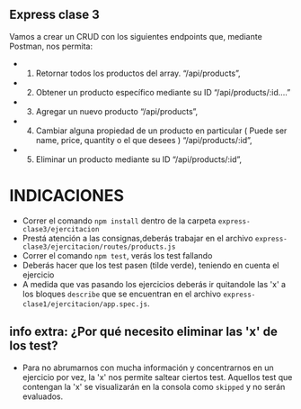 ## Express clase 3

Vamos a crear un CRUD con los siguientes endpoints que, mediante Postman, nos permita:

- 1. Retornar todos los productos del array. “/api/products”,
- 2. Obtener un producto específico mediante su ID “/api/products/:id....”
- 3. Agregar un nuevo producto “/api/products”,
- 4. Cambiar alguna propiedad de un producto en particular ( Puede ser name, price, quantity o el que desees ) “/api/products/:id”,
- 5. Eliminar un producto mediante su ID “/api/products/:id”,

# INDICACIONES

- Correr el comando `npm install` dentro de la carpeta `express-clase3/ejercitacion`
- Prestá atención a las consignas,deberás trabajar en el archivo `express-clase3/ejercitacion/routes/products.js`
- Correr el comando `npm test`, verás los test fallando
- Deberás hacer que los test pasen (tilde verde), teniendo en cuenta el ejercicio
- A medida que vas pasando los ejercicios deberás ir quitandole las 'x' a los bloques `describe` que se encuentran en el archivo `express-clase1/ejercitacion/app.spec.js`.

## info extra: ¿Por qué necesito eliminar las 'x' de los test?

- Para no abrumarnos con mucha información y concentrarnos en un ejercicio por vez, la 'x' nos permite saltear ciertos test. Aquellos test que contengan la 'x' se visualizarán en la consola como `skipped` y no serán evaluados.
